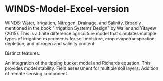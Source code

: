 # WINDS-Model-Excel-version

WINDS: Water, Irrigation, Nitrogen, Drainage, and Salinity. Broadly mentioned in the book "Irrigation Systems Design" by Waller and Yitayew (2015).
This is a finite difference agriculture model that simulates multiple types of irrigation experiments for soil moisture, crop evapotranspiration,
depletion, and nitrogen and salinity content.

Distinct features:

An integration of the tipping bucket model and Richards equation. This provides model stability.
Field assessment for multiple soil layers.
Addition of remote sensing component.
